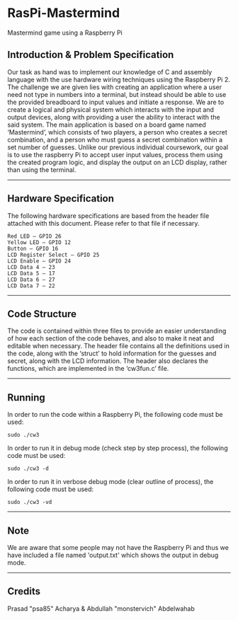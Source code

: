 # RasPi-Mastermind
Mastermind game using a Raspberry Pi

<h2> Introduction & Problem Specification </h2> 

Our task as hand was to implement our knowledge of C and assembly language with the use hardware wiring techniques using the Raspberry Pi 2. 
The challenge we are given lies with creating an application where a user need not type in numbers into a terminal, 
but instead should be able to use the provided breadboard to input values and initiate a response. 
We are to create a logical and physical system which interacts with the input and output devices, 
along with providing a user the ability to interact with the said system. The main application is based
on a board game named ‘Mastermind’, which consists of two players, a person who creates a secret combination, 
and a person who must guess a secret combination within a set number of guesses. 
Unlike our previous individual coursework, our goal is to use the raspberry Pi to accept user input values, 
process them using the created program logic, and display the output on an LCD display, rather than using the terminal.  

---

<h2>Hardware Specification</h2>

The following hardware specifications are based from the header file attached with this document. 
Please refer to that file if necessary. 
```
Red LED – GPIO 26 
Yellow LED – GPIO 12 
Button – GPIO 16 
LCD Register Select – GPIO 25 
LCD Enable – GPIO 24 
LCD Data 4 – 23 
LCD Data 5 – 17 
LCD Data 6 – 27 
LCD Data 7 – 22 
```

---

<h2>Code Structure</h2>

The code is contained within three files to provide an easier understanding of how each section of the code behaves,
and also to make it neat and editable when necessary. The header file contains all the definitions used in the code,
along with the ‘struct’ to hold information for the guesses and secret, along with the LCD information.
The header also declares the functions, which are implemented in the ‘cw3fun.c’ file.

---

<h2>Running</h2>

In order to run the code within a Raspberry Pi, the following code must be used:
```
sudo ./cw3
```

In order to run it in debug mode (check step by step process), the following code must be used:
```
sudo ./cw3 -d
```

In order to run it in verbose debug mode (clear outline of process), the following code must be used:
```
sudo ./cw3 -vd
```

---

<h2>Note</h2>

We are aware that some people may not have the Raspberry Pi and thus we have included a file named 'output.txt' which shows the output in debug mode.

---
<h2>Credits</h2>
Prasad "psa85" Acharya & Abdullah "monstervich" Abdelwahab
